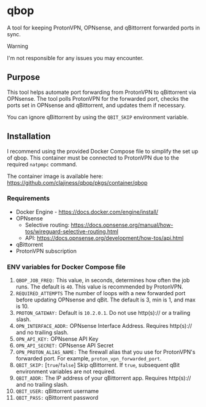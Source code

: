 # qbop
A tool for keeping ProtonVPN, OPNsense, and qBittorrent forwarded ports in sync.

> [!WARNING]
> I'm not responsible for any issues you may encounter.

## Purpose
This tool helps automate port forwarding from ProtonVPN to qBittorrent via OPNsense. The tool polls ProtonVPN for the forwarded port, checks the ports set in OPNsense and qBittorrent, and updates them if necessary.

You can ignore qBittorrent by using the `QBIT_SKIP` environment variable.

## Installation
I recommend using the provided Docker Compose file to simplify the set up of qbop. This container must be connected to ProtonVPN due to the required `natpmpc` command.

The container image is available here: https://github.com/clajiness/qbop/pkgs/container/qbop

### Requirements
* Docker Engine - https://docs.docker.com/engine/install/
* OPNsense
    * Selective routing: https://docs.opnsense.org/manual/how-tos/wireguard-selective-routing.html
    * API: https://docs.opnsense.org/development/how-tos/api.html
* qBittorrent
* ProtonVPN subscription

### ENV variables for Docker Compose file

1. `QBOP_JOB_FREQ:` This value, in seconds, determines how often the job runs. The default is `40`. This value is recommended by ProtonVPN.
2. `REQUIRED_ATTEMPTS` The number of loops with a new forwarded port before updating OPNsense and qBit. The default is 3, min is 1, and max is 10.
3. `PROTON_GATEWAY:` Default is `10.2.0.1`. Do not use http(s):// or a trailing slash.
4. `OPN_INTERFACE_ADDR:` OPNsense Interface Address. Requires http(s):// and no trailing slash.
5. `OPN_API_KEY:` OPNsense API Key
6. `OPN_API_SECRET:` OPNsense API Secret
7. `OPN_PROTON_ALIAS_NAME:` The firewall alias that you use for ProtonVPN's forwarded port. For example, `proton_vpn_forwarded_port`.
8. `QBIT_SKIP:` [`true`/`false`] Skip qBittorrent. If `true`, subsequent qBit environment variables are not required.
9. `QBIT_ADDR:` The IP address of your qBittorrent app. Requires http(s):// and no trailing slash.
10. `QBIT_USER:` qBittorrent username
11. `QBIT_PASS:` qBittorrent password
